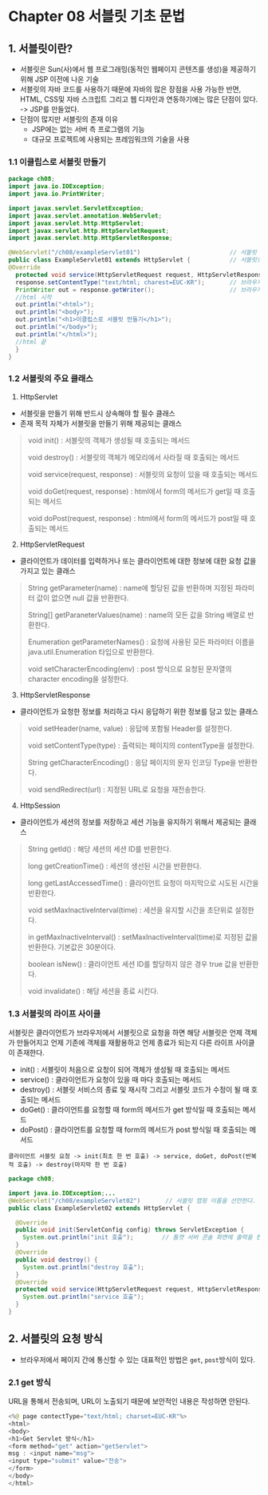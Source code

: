 # Chapter 08 서블릿 기초 문법  
## 1. 서블릿이란?  

- 서블릿은 Sun(사)에서 웹 프로그래밍(동적인 웹페이지 콘텐츠를 생성)을 제공하기 위해 JSP 이전에 나온 기술
- 서블릿의 자바 코드를 사용하기 때문에 자바의 많은 장점을 사용 가능한 반면, HTML, CSS및 자바 스크립트 그리고 웹 디자인과 연동하기에는 많은 단점이 있다. -> JSP를 만들었다.
- 단점이 많지만 서블릿의 존재 이유
  - JSP에는 없는 서버 측 프로그램의 기능
  - 대규모 프로젝트에 사용되는 프레임워크의 기술을 사용
### 1.1 이클립스로 서블릿 만들기  
```java
package ch08;
import java.io.IOException;
import java.io.PrintWriter;

import javax.servlet.ServletException;
import javax.servlet.annotation.WebServlet;
import javax.servlet.http.HttpServlet;
import javax.servlet.http.HttpServletRequest;
import javax.servlet.http.HttpServletResponse;

@WebServlet("/ch08/exampleServlet01")                         // 서블릿 호출 될 이름을 선언한다.
public class ExampleServlet01 extends HttpServlet {           // 서블릿으로 만들기 위해서는 반드시 상속해야 하는 클래스이다.
@Override
  protected void service(HttpServletRequest request, HttpServletResponse response) throws ServletException, IOException {
  response.setContentType("text/html; charest=EUC-KR");       // 브라우저로 응답할 때의 타입과 캐릭터 셋을 결정한다.
  PrintWriter out = response.getWriter();                     // 브라우저에 출력하기 위한 스트림이다.
  //html 시작
  out.println("<html>");
  out.println("<body>");
  out.println("<h1>이클립스로 서블릿 만들기</h1>");
  out.println("</body>");
  out.println("</html>");
  //html 끝
  }
}
```

### 1.2 서블릿의 주요 클래스
1. HttpServlet
- 서블릿을 만들기 위해 반드시 상속해야 할 필수 클래스
- 존재 목적 자체가 서블릿을 만들기 위해 제공되는 클래스
> void init() : 서블릿의 객체가 생성될 때 호출되는 메서드
> 
> void destroy() : 서블릿의 객체가 메모리에서 사라질 때 호출되는 메서드
> 
> void service(request, response) : 서블릿의 요청이 있을 때 호출되는 메서드
> 
> void doGet(request, response) : html에서 form의 메서드가 get일 때 호출되는 메서드 
> 
> void doPost(request, response) : html에서 form의 메서드가 post일 때 호출되는 메서드


2. HttpServletRequest
- 클라이언트가 데이터를 입력하거나 또는 클라이언트에 대한 정보에 대한 요청 값을 가지고 있는 클래스
> String getParameter(name) : name에 할당된 값을 반환하며 지정된 파라미터 값이 없으면 null 값을 반환한다.
> 
> String[] getParaneterValues(name) : name의 모든 값을 String 배열로 반환한다.
> 
> Enumeration getParameterNames() : 요청에 사용된 모든 파라미터 이름을 java.util.Enumeration 타입으로 반환한다.
> 
> void setCharacterEncoding(env) : post 방식으로 요청된 문자열의 character encoding을 설정한다.

3. HttpServletResponse 
- 클라이언트가 요청한 정보를 처리하고 다시 응답하기 위한 정보를 담고 있는 클래스
> void setHeader(name, value) : 응답에 포함될 Header를 설정한다.
> 
> void setContentType(type) : 출력되는 페이지의 contentType을 설정한다.
> 
> String getCharacterEncoding() : 응답 페이지의 문자 인코딩 Type을 반환한다.
> 
> void sendRedirect(url) : 지정된 URL로 요청을 재전송한다.

4. HttpSession
- 클라이언트가 세션의 정보를 저장하고 세션 기능을 유지하기 위해서 제공되는 클래스
> String getId() : 해당 세션의 세션 ID를 반환한다.
> 
> long getCreationTime() : 세션의 생선된 시간을 반환한다.
> 
> long getLastAccessedTime() : 클라이언트 요청이 마지막으로 시도된 시간을 반환한다.
> 
> void setMaxInactiveInterval(time) : 세션을 유지할 시간을 초단위로 설정한다.
> 
> in getMaxInactiveInterval() : setMaxInactiveInterval(time)로 지정된 값을 반환한다. 기본값은 30분이다.
> 
> boolean isNew() : 클라이언트 세션 ID를 할당하지 않은 경우 true 값을 반환한다.
> 
> void invalidate() : 해당 세션을 종료 시킨다.

### 1.3 서블릿의 라이프 사이클  

서블릿은 클라이언트가 브라우저에서 서블릿으로 요청을 하면 해당 서블릿은 언제 객체가 만들어지고 언제 기존에 객체를 재활용하고 언제 종료가 되는지 다른 라이프 사이클이 존재한다.

- init() : 서블릿이 처음으로 요청이 되어 객체가 생성될 때 호출되는 메서드
- service() : 클라이언트가 요청이 있을 때 마다 호출되는 메서드
- destroy() : 서블릿 서비스의 종료 및 재시작 그리고 서블릿 코드가 수정이 될 때 호출되는 메서드
- doGet() : 클라이언트를 요청할 때 form의 메서드가 get 방식일 때 호출되는 메서드
- doPost() : 클라이언트를 요청할 때 form의 메서드가 post 방식일 때 호출되는 메서드

`클라이언트 서블릿 요청 -> init(최초 한 번 호출) -> service, doGet, doPost(반복적 호출) -> destroy(마지막 한 번 호출)`

```java
package ch08;

import java.io.IOException;...
@WebServlet("/ch08/exampleServlet02")       // 서블릿 맵핑 이름을 선언한다.
public class ExampleServlet02 extends HttpServlet {

  @Override
  public void init(ServletConfig config) throws ServletException {
    System.out.println("init 호출");        // 톰캣 서버 콘솔 화면에 출력을 한다.
  }
  @Override
  public void destroy() {
    System.out.println("destroy 호출");
  }
  @Override
  protected void service(HttpServletRequest request, HttpServletResponse response) throws ServletException, IOException {
    System.out.println("service 호출");
  }
}
```

## 2. 서블릿의 요청 방식  
- 브라우저에서 페이지 간에 통신할 수 있는 대표적인 방법은 `get`, `post`방식이 있다.

### 2.1 get 방식  

URL을 통해서 전송되며, URL이 노출되기 때문에 보안적인 내용은 작성하면 안된다.
```java
<%@ page contectType="text/html; charset=EUC-KR"%>
<html>
<body>
<h1>Get Servlet 방식</h1>
<form method="get" action="getServlet">
msg : <input name="msg">
<input type="submit" value="전송">
</form>
</body>
</html>
```


































